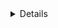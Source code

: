 <details>
write api without use api resource ,use regular api method,
at the time the 419 expire can apperar.
to solve this at the backend, 
under middleware csrf.phh
 protected $except = [
        'api/*'
    ];
</details>
